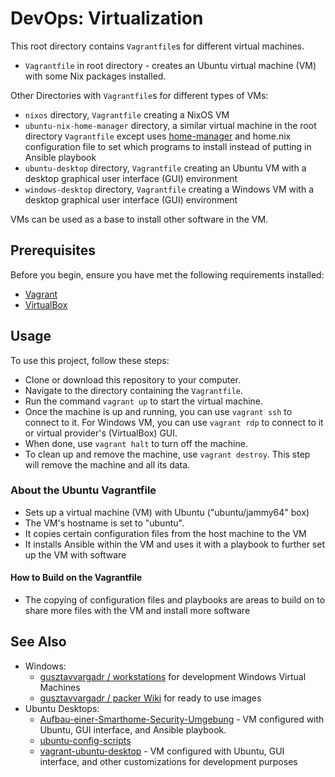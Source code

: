 # DevOps: Virtualization

This root directory contains `Vagrantfile`s for different virtual machines.

- `Vagrantfile` in root directory - creates an Ubuntu virtual machine (VM) with some Nix packages installed.

Other Directories with `Vagrantfile`s for different types of VMs:

- `nixos` directory, `Vagrantfile` creating a NixOS VM
- `ubuntu-nix-home-manager` directory, a similar virtual machine in the root directory `Vagrantfile` except uses [home-manager](https://github.com/nix-community/home-manager) and home.nix configuration file to set which programs to install instead of putting in Ansible playbook
- `ubuntu-desktop` directory, `Vagrantfile` creating an Ubuntu VM with a desktop graphical user interface (GUI) environment
- `windows-desktop` directory, `Vagrantfile` creating a Windows VM with a desktop graphical user interface (GUI) environment

VMs can be used as a base to install other software in the VM.

## Prerequisites

Before you begin, ensure you have met the following requirements installed:

- [Vagrant](https://www.vagrantup.com/)
- [VirtualBox](https://www.virtualbox.org/)

## Usage

To use this project, follow these steps:

- Clone or download this repository to your computer.
- Navigate to the directory containing the `Vagrantfile`.
- Run the command `vagrant up` to start the virtual machine.
- Once the machine is up and running, you can use `vagrant ssh` to connect to it. For Windows VM, you can use `vagrant rdp` to connect to it or virtual provider's (VirtualBox) GUI.
- When done, use `vagrant halt` to turn off the machine.
- To clean up and remove the machine, use `vagrant destroy`. This step will remove the machine and all its data.

### About the Ubuntu Vagrantfile

- Sets up a virtual machine (VM) with Ubuntu ("ubuntu/jammy64" box)
- The VM's hostname is set to "ubuntu".
- It copies certain configuration files from the host machine to the VM
- It installs Ansible within the VM and uses it with a playbook to further set up the VM with software

#### How to Build on the Vagrantfile

- The copying of configuration files and playbooks are areas to build on to share more files with the VM and install more software

## See Also

- Windows:
  - [gusztavvargadr / workstations](https://github.com/gusztavvargadr/workstations) for development Windows Virtual Machines
  - [gusztavvargadr / packer Wiki](https://github.com/gusztavvargadr/packer/wiki) for ready to use images
- Ubuntu Desktops:
  - [Aufbau-einer-Smarthome-Security-Umgebung](https://github.com/Simon-Str/Aufbau-einer-Smarthome-Security-Umgebung) - VM configured with Ubuntu, GUI interface, and Ansible playbook.
  - [ubuntu-config-scripts](https://github.com/yaphott/ubuntu-config-scripts)
  - [vagrant-ubuntu-desktop](https://github.com/Emna-Cheniour/vagrant-ubuntu-desktop/tree/main) - VM configured with Ubuntu, GUI interface, and other customizations for development purposes
